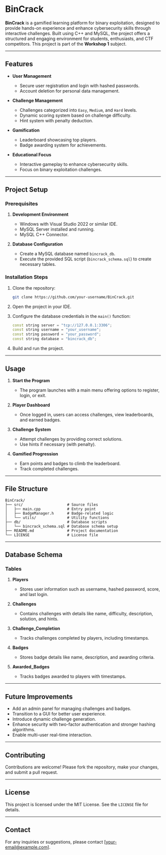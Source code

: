 # BinCrack

**BinCrack** is a gamified learning platform for binary exploitation, designed to provide hands-on experience and enhance cybersecurity skills through interactive challenges. Built using C++ and MySQL, the project offers a structured and engaging environment for students, enthusiasts, and CTF competitors. This project is part of the **Workshop 1** subject.

---

## Features

- **User Management**
  - Secure user registration and login with hashed passwords.
  - Account deletion for personal data management.

- **Challenge Management**
  - Challenges categorized into `Easy`, `Medium`, and `Hard` levels.
  - Dynamic scoring system based on challenge difficulty.
  - Hint system with penalty deduction.

- **Gamification**
  - Leaderboard showcasing top players.
  - Badge awarding system for achievements.

- **Educational Focus**
  - Interactive gameplay to enhance cybersecurity skills.
  - Focus on binary exploitation challenges.

---

## Project Setup

### Prerequisites

1. **Development Environment**
   - Windows with Visual Studio 2022 or similar IDE.
   - MySQL Server installed and running.
   - MySQL C++ Connector.

2. **Database Configuration**
   - Create a MySQL database named `bincrack_db`.
   - Execute the provided SQL script (`bincrack_schema.sql`) to create necessary tables.

### Installation Steps

1. Clone the repository:
   ```bash
   git clone https://github.com/your-username/BinCrack.git
   ```

2. Open the project in your IDE.

3. Configure the database credentials in the `main()` function:
   ```cpp
   const string server = "tcp://127.0.0.1:3306";
   const string username = "your_username";
   const string password = "your_password";
   const string database = "bincrack_db";
   ```

4. Build and run the project.

---

## Usage

1. **Start the Program**
   - The program launches with a main menu offering options to register, login, or exit.

2. **Player Dashboard**
   - Once logged in, users can access challenges, view leaderboards, and earned badges.

3. **Challenge System**
   - Attempt challenges by providing correct solutions.
   - Use hints if necessary (with penalty).

4. **Gamified Progression**
   - Earn points and badges to climb the leaderboard.
   - Track completed challenges.

---

## File Structure

```
BinCrack/
├── src/                    # Source files
│   ├── main.cpp            # Entry point
│   ├── BadgeManager.h      # Badge-related logic
│   └── utils/              # Utility functions
├── db/                     # Database scripts
│   └── bincrack_schema.sql # Database schema setup
├── README.md               # Project documentation
└── LICENSE                 # License file
```

---

## Database Schema

### Tables

1. **Players**
   - Stores user information such as username, hashed password, score, and last login.

2. **Challenges**
   - Contains challenges with details like name, difficulty, description, solution, and hints.

3. **Challenge_Completion**
   - Tracks challenges completed by players, including timestamps.

4. **Badges**
   - Stores badge details like name, description, and awarding criteria.

5. **Awarded_Badges**
   - Tracks badges awarded to players with timestamps.

---

## Future Improvements

- Add an admin panel for managing challenges and badges.
- Transition to a GUI for better user experience.
- Introduce dynamic challenge generation.
- Enhance security with two-factor authentication and stronger hashing algorithms.
- Enable multi-user real-time interaction.

---

## Contributing

Contributions are welcome! Please fork the repository, make your changes, and submit a pull request.

---

## License

This project is licensed under the MIT License. See the `LICENSE` file for details.

---

## Contact

For any inquiries or suggestions, please contact [your-email@example.com].
